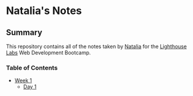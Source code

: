 # Natalia's Notes

## Summary

This repository contains all of the notes taken by [Natalia](https://github.com/NuttyMars) for the [Lighthouse Labs](https://www.lighthouselabs.ca/) Web Development Bootcamp.

### Table of Contents
* [Week 1](/Week_1)
  * [Day 1](/Day_1)
